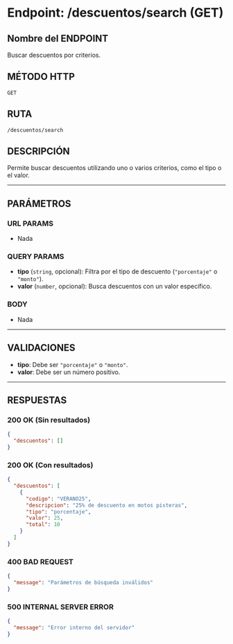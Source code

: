 # Endpoint: /descuentos/search (GET)

## Nombre del ENDPOINT
Buscar descuentos por criterios.

## MÉTODO HTTP
`GET`

## RUTA
`/descuentos/search`

## DESCRIPCIÓN
Permite buscar descuentos utilizando uno o varios criterios, como el tipo o el valor.

---

## PARÁMETROS

### URL PARAMS
- Nada

### QUERY PARAMS
- **tipo** (`string`, opcional): Filtra por el tipo de descuento (`"porcentaje"` o `"monto"`).  
- **valor** (`number`, opcional): Busca descuentos con un valor específico.  

### BODY
- Nada

---

## VALIDACIONES
- **tipo**: Debe ser `"porcentaje"` o `"monto"`.  
- **valor**: Debe ser un número positivo.  

---

## RESPUESTAS

### 200 OK (Sin resultados)
```json
{
  "descuentos": []
}
```

### 200 OK (Con resultados)
```json
{
  "descuentos": [
    {
      "codigo": "VERANO25",
      "descripcion": "25% de descuento en motos pisteras",
      "tipo": "porcentaje",
      "valor": 25,
      "total": 10
    }
  ]
}
```
### 400 BAD REQUEST
```json
{
  "message": "Parámetros de búsqueda inválidos"
}
```
### 500 INTERNAL SERVER ERROR
```json
{
  "message": "Error interno del servidor"
}
```